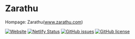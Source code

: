 # Zarathu
Hompage: Zarathu(www.zarathu.com)

[![Website](https://img.shields.io/website-up-down-green-red/http/shields.io.svg?label=www.zarathu.com)](http://www.www.zarathu.com)
[![Netlify Status](https://api.netlify.com/api/v1/badges/db8a6d8d-8fd8-4687-b33e-ab3796868c07/deploy-status)](https://app.netlify.com/sites/zarathu/deploys)
[![GitHub issues](https://img.shields.io/github/issues/zarathucorp/zarathu.svg)](https://github.com/zarathucorp/zarathu/issues)
[![GitHub license](https://img.shields.io/github/license/zarathucorp/zarathu.svg)](https://github.com/zarathucorp/zarathu/blob/master/LICENSE)

